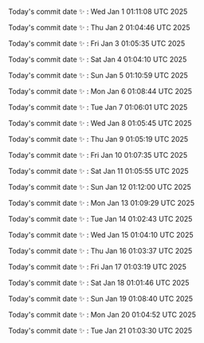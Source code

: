 Today's commit date ✨ : Wed Jan 1 01:11:08 UTC 2025 

Today's commit date ✨ : Thu Jan 2 01:04:46 UTC 2025 

Today's commit date ✨ : Fri Jan 3 01:05:35 UTC 2025 

Today's commit date ✨ : Sat Jan 4 01:04:10 UTC 2025 

Today's commit date ✨ : Sun Jan 5 01:10:59 UTC 2025 

Today's commit date ✨ : Mon Jan 6 01:08:44 UTC 2025 

Today's commit date ✨ : Tue Jan 7 01:06:01 UTC 2025 

Today's commit date ✨ : Wed Jan 8 01:05:45 UTC 2025 

Today's commit date ✨ : Thu Jan 9 01:05:19 UTC 2025 

Today's commit date ✨ : Fri Jan 10 01:07:35 UTC 2025 

Today's commit date ✨ : Sat Jan 11 01:05:55 UTC 2025 

Today's commit date ✨ : Sun Jan 12 01:12:00 UTC 2025 

Today's commit date ✨ : Mon Jan 13 01:09:29 UTC 2025 

Today's commit date ✨ : Tue Jan 14 01:02:43 UTC 2025 

Today's commit date ✨ : Wed Jan 15 01:04:10 UTC 2025 

Today's commit date ✨ : Thu Jan 16 01:03:37 UTC 2025 

Today's commit date ✨ : Fri Jan 17 01:03:19 UTC 2025 

Today's commit date ✨ : Sat Jan 18 01:01:46 UTC 2025 

Today's commit date ✨ : Sun Jan 19 01:08:40 UTC 2025 

Today's commit date ✨ : Mon Jan 20 01:04:52 UTC 2025 

Today's commit date ✨ : Tue Jan 21 01:03:30 UTC 2025 

